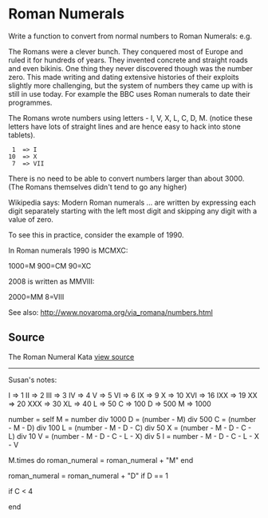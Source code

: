 # Roman Numerals

Write a function to convert from normal numbers to Roman Numerals: e.g.

The Romans were a clever bunch. They conquered most of Europe and ruled
it for hundreds of years. They invented concrete and straight roads and
even bikinis. One thing they never discovered though was the number
zero. This made writing and dating extensive histories of their exploits
slightly more challenging, but the system of numbers they came up with
is still in use today. For example the BBC uses Roman numerals to date
their programmes.

The Romans wrote numbers using letters - I, V, X, L, C, D, M. (notice
these letters have lots of straight lines and are hence easy to hack
into stone tablets).

```
 1  => I
10  => X
 7  => VII
```

There is no need to be able to convert numbers larger than about 3000.
(The Romans themselves didn't tend to go any higher)

Wikipedia says: Modern Roman numerals ... are written by expressing each
digit separately starting with the left most digit and skipping any
digit with a value of zero.

To see this in practice, consider the example of 1990.

In Roman numerals 1990 is MCMXC:

1000=M
900=CM
90=XC

2008 is written as MMVIII:

2000=MM
8=VIII

See also: http://www.novaroma.org/via_romana/numbers.html


## Source

The Roman Numeral Kata [view source](http://codingdojo.org/cgi-bin/wiki.pl?KataRomanNumerals)


---
Susan's notes:

I => 1
II => 2
III => 3
IV => 4
V => 5
VI => 6
IX => 9
X => 10
XVI => 16
IXX => 19
XX => 20
XXX => 30
XL => 40
L => 50
C => 100
D => 500
M => 1000

number = self
M = number div 1000 
D = (number - M) div 500
C = (number - M - D) div 100
L = (number - M - D - C) div 50
X = (number - M - D - C - L) div 10
V = (number - M - D - C - L - X) div 5
I = number - M - D - C - L - X - V

M.times do
  roman_numeral = roman_numeral + "M"
end

roman_numeral = roman_numeral + "D" if D == 1 

if C < 4
  
end




